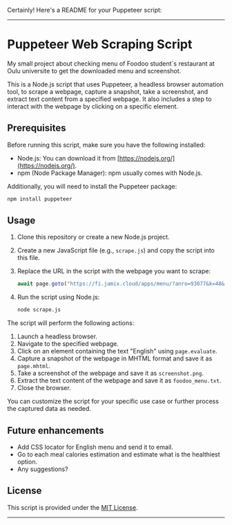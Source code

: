 Certainly! Here's a README for your Puppeteer script:

---

# Puppeteer Web Scraping Script
My small project about checking menu of Foodoo student`s restaurant at Oulu  universite to get the downloaded menu and screenshot.

This is a Node.js script that uses Puppeteer, a headless browser automation tool, to scrape a webpage, capture a snapshot, take a screenshot, and extract text content from a specified webpage. It also includes a step to interact with the webpage by clicking on a specific element.

## Prerequisites

Before running this script, make sure you have the following installed:

- Node.js: You can download it from [https://nodejs.org/](https://nodejs.org/).
- npm (Node Package Manager): npm usually comes with Node.js.

Additionally, you will need to install the Puppeteer package:

```bash
npm install puppeteer
```

## Usage

1. Clone this repository or create a new Node.js project.

2. Create a new JavaScript file (e.g., `scrape.js`) and copy the script into this file.

3. Replace the URL in the script with the webpage you want to scrape:

   ```javascript
   await page.goto("https://fi.jamix.cloud/apps/menu/?anro=93077&k=48&mt=89");
   ```

4. Run the script using Node.js:

   ```bash
   node scrape.js
   ```

The script will perform the following actions:

1. Launch a headless browser.
2. Navigate to the specified webpage.
3. Click on an element containing the text "English" using `page.evaluate`.
4. Capture a snapshot of the webpage in MHTML format and save it as `page.mhtml`.
5. Take a screenshot of the webpage and save it as `screenshot.png`.
6. Extract the text content of the webpage and save it as `foodoo_menu.txt`.
7. Close the browser.

You can customize the script for your specific use case or further process the captured data as needed.
## Future enhancements
- Add  CSS locator for English menu and send it to email.
- Go to each meal calories estimation and estimate what is the healthiest option.
- Any suggestions?

## License

This script is provided under the [MIT License](LICENSE).

---

